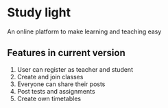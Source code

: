 # Study light

An online platform to make learning and teaching easy

## Features in current version

1. User can register as teacher and student
2. Create and join classes
3. Everyone can share their posts
4. Post tests and assignments
5. Create own timetables
